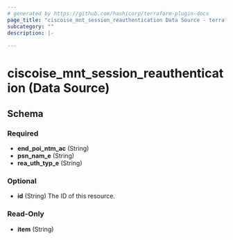```yaml
---
# generated by https://github.com/hashicorp/terraform-plugin-docs
page_title: "ciscoise_mnt_session_reauthentication Data Source - terraform-provider-ciscoise"
subcategory: ""
description: |-
  
---
```


# ciscoise_mnt_session_reauthentication (Data Source)





<!-- schema generated by tfplugindocs -->
## Schema

### Required

- **end_poi_ntm_ac** (String)
- **psn_nam_e** (String)
- **rea_uth_typ_e** (String)

### Optional

- **id** (String) The ID of this resource.

### Read-Only

- **item** (String)


